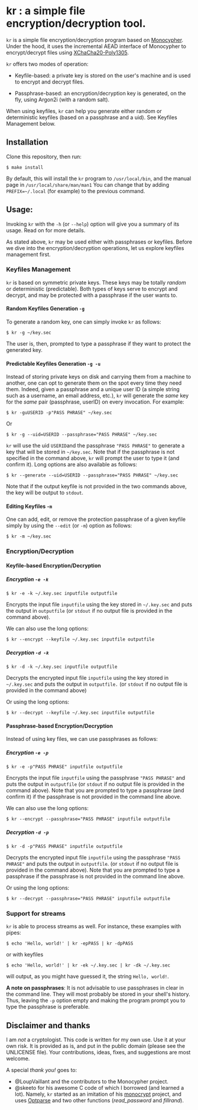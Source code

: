 # kr : __a simple file encryption/decryption tool.__

`kr` is a simple file encryption/decryption program based on
[Monocypher](https://monocypher.org/). Under the hood, it uses the incremental
AEAD interface of Monocypher to encrypt/decrypt files using
[XChaCha20-Poly1305](https://monocypher.org/manual/aead).

`kr` offers two modes of operation:

- Keyfile-based: a private key is stored on the user's machine and is used to
  encrypt and decrypt files. 

- Passphrase-based: an encryption/decryption key is generated, on the fly, using
  Argon2i (with a random salt).

When using keyfiles, `kr` can help you generate either random or deterministic
keyfiles (based on a passphrase and a uid). See Keyfiles Management below.

## Installation

Clone this repository, then run:

```
$ make install
```

By default, this will install the `kr` program to `/usr/local/bin`, and the
manual page in `/usr/local/share/man/man1` You can change that by adding
`PREFIX=~/.local` (for example) to the previous command.

## Usage:

Invoking `kr` with the `-h` (or `--help`) option will give you a summary of its
usage. Read on for more details.


As stated above, `kr` may be used either with passphrases or keyfiles. Before we
dive into the encryption/decryption operations, let us explore keyfiles
management first.

### Keyfiles Management

`kr` is based on symmetric private keys. These keys may be totally _random_ or
deterministic (predictable). Both types of keys serve to encrypt and decrypt,
and may be protected with a passphrase if the user wants to.

#### Random Keyfiles Generation `-g`

To generate a random key, one can simply invoke `kr` as follows:

```
$ kr -g ~/key.sec
```
The user is, then,  prompted to type a passphrase if they want to protect the
generated key.

#### Predictable Keyfiles Generation `-g -u`

Instead of storing private keys on disk and carrying them from a machine to
another, one can opt to generate them on the spot every time they need them.
Indeed, given a passphrase and a unique user ID (a simple string such as a
username, an email address, etc.), `kr` will generate the _same_ key for the
_same_ pair (passphrase, userID) on every invocation. For example:

```
$ kr -guUSERID -p"PASS PHRASE" ~/key.sec
```
 Or 

```
$ kr -g --uid=USERID --passphrase="PASS PHRASE" ~/key.sec
```

`kr` will use the uid `USERID`and the passphrase `"PASS PHRASE"` to generate a
key that will be stored in `~/key.sec`. Note that if the passphrase is not
specified in the command above, `kr` will prompt the user to type it (and
confirm it). Long options are also available as follows:

```
$ kr --generate --uid=USERID --passphrase="PASS PHRASE" ~/key.sec
```

Note that if the output keyfile is not provided in the two commands above, the
key will be output to `stdout`.

#### Editing Keyfiles `-m`

One can add, edit, or remove the protection passphrase of a given keyfile simply
by using the `--edit` (or `-m`) option as follows:

```
$ kr -m ~/key.sec
```

### Encryption/Decryption

#### Keyfile-based Encryption/Decryption

##### Encryption `-e -k`

```
$ kr -e -k ~/.key.sec inputfile outputfile
```
Encrypts the input file `inputfile` using the key stored in `~/.key.sec` and
puts the output in `outputfile` (or `stdout` if no output file is provided in
the command above).

We can also use the long options:

```
$ kr --encrypt --keyfile ~/.key.sec inputfile outputfile
```

##### Decryption `-d -k`

```
$ kr -d -k ~/.key.sec inputfile outputfile
```
Decrypts the encrypted  input file `inputfile` using the key stored in
`~/.key.sec` and puts the output in `outputfile.` (or `stdout` if no output file
is provided in the command above)

Or using the long options:

```
$ kr --decrypt --keyfile ~/.key.sec inputfile outputfile
```

#### Passphrase-based Encryption/Decryption

Instead of using key files, we can use passphrases as follows:

##### Encryption `-e -p`

```
$ kr -e -p"PASS PHRASE" inputfile outputfile
```
Encrypts the input file `inputfile` using the passphrase `"PASS PHRASE"` and
puts the output in `outputfile` (or `stdout` if no output file is provided in
the command above). Note that you are prompted to type a passphrase (and confirm
it) if the passphrase is not provided in the command line above.

We can also use the long options:

```
$ kr --encrypt --passphrase="PASS PHRASE" inputfile outputfile
```

##### Decryption `-d -p`

```
$ kr -d -p"PASS PHRASE" inputfile outputfile
```
Decrypts the encrypted input file `inputfile` using the passphrase `"PASS
PHRASE"` and puts the output in `outputfile`. (or `stdout` if no output file is
provided in the command above). Note that you are prompted to type a passphrase
if the passphrase is not provided in the command line above.

Or using the long options:

```
$ kr --decrypt --passphrase="PASS PHRASE" inputfile outputfile
```

### Support for streams

`kr` is able to process streams as well. For instance, these examples with
pipes:

```
$ echo 'Hello, world!' | kr -epPASS | kr -dpPASS
```
or with keyfiles 

```
$ echo 'Hello, world!' | kr -ek ~/.key.sec | kr -dk ~/.key.sec

```
will output, as you might have guessed it, the string `Hello, world!`.


**A note on passphrases**: It is not advisable to use passphrases in clear in
the command line. They will most probably be stored in your shell's history.
Thus, leaving the `-p` option empty and making the program prompt you to type
the passphrase is preferable.

## Disclaimer and thanks

I am *not* a cryptologist. This code is written for my own use. Use it at your
own risk. It is provided as is, and put in the public domain (please see the
UNLICENSE file). Your contributions, ideas, fixes, and suggestions are most
welcome.

A special *thank you!* goes to:

- @LoupVaillant and the contributors to the Monocypher project.
- @skeeto for his awesome C code of which I borrowed (and learned a lot).
  Namely, `kr` started as an imitation of his
  [monocrypt](https://github.com/skeeto/scratch/tree/master/monocrypt) project,
  and uses [Optparse](https://github.com/skeeto/optparse) and two other
  functions (_read_password_ and _fillrand_).
